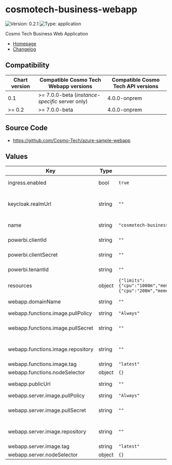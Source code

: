 # cosmotech-business-webapp

![Version: 0.2.1](https://img.shields.io/badge/Version-0.2.1-informational?style=flat-square) ![Type: application](https://img.shields.io/badge/Type-application-informational?style=flat-square)

Cosmo Tech Business Web Application

- [Homepage](https://cosmotech.com)
- [Changelog](CHANGELOG.md)

## Compatibility

| Chart version | Compatible Cosmo Tech Webapp versions           | Compatible Cosmo Tech API versions |
| ------------- | ----------------------------------------------- | ---------------------------------- |
| 0.1           | >= 7.0.0-beta (_instance-specific_ server only) | 4.0.0-onprem                       |
| >= 0.2        | >= 7.0.0-beta                                   | 4.0.0-onprem                       |

## Source Code

* <https://github.com/Cosmo-Tech/azure-sample-webapp>

## Values

| Key | Type | Default | Description |
|-----|------|---------|-------------|
| ingress.enabled | bool | `true` | whether to deploy the ingress for the webapp server and functions |
| keycloak.realmUrl | string | `""` | URL of the keycloak realm that authenticates the users of the webapp. Required to validate user tokens in the webapp functions. (e.g. https://mytenant.cosmotech.com/keycloak/realms/myrealm) |
| name | string | `"cosmotech-business-webapp"` | prefix of the deployments, ingress and services that will be created |
| powerbi.clientId | string | `""` | client id of the app registration that delivers PowerBI tokens for the GetEmbedInfo function |
| powerbi.clientSecret | string | `""` | client secret of the app registration that delivers PowerBI tokens for the GetEmbedInfo function |
| powerbi.tenantId | string | `""` | tenant id of the app registration that delivers PowerBI tokens for the GetEmbedInfo function |
| resources | object | `{"limits":{"cpu":"1000m","memory":"256Mi"},"requests":{"cpu":"200m","memory":"128Mi"}}` | resource limits for the webapp server pod |
| webapp.domainName | string | `""` | domain name to use to host the webapp server (e.g. mytenant.cosmotech.com) |
| webapp.functions.image.pullPolicy | string | `"Always"` | [policy](https://kubernetes.io/docs/concepts/containers/images/#updating-images) to pull the image |
| webapp.functions.image.pullSecret | string | `""` | name of the secret containing registry credentials to pull private images (e.g. cosmotech-business-webapp-brewery-registry) |
| webapp.functions.image.repository | string | `""` | container image to use for webapp functions (e.g. ghcr.io/cosmo-tech/azure-sample-webapp/webapp-functions) |
| webapp.functions.image.tag | string | `"latest"` | container image tag |
| webapp.functions.nodeSelector | object | `{}` | node selector for webapp functions deployment |
| webapp.publicUrl | string | `""` | URL path to use as root of the webapp (e.g. /cosmotech-webapp/brewery) |
| webapp.server.image.pullPolicy | string | `"Always"` | [policy](https://kubernetes.io/docs/concepts/containers/images/#updating-images) to pull the image |
| webapp.server.image.pullSecret | string | `""` | name of the secret containing registry credentials to pull private images (e.g. cosmotech-business-webapp-brewery-registry) |
| webapp.server.image.repository | string | `""` | container image to use as webapp server (e.g. ghcr.io/cosmo-tech/azure-sample-webapp/webapp-server) |
| webapp.server.image.tag | string | `"latest"` | container image tag |
| webapp.server.nodeSelector | object | `{}` | node selector for webapp server deployment |
